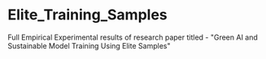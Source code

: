 # Elite_Training_Samples
Full Empirical Experimental results of research paper titled - "Green AI and Sustainable Model Training Using Elite Samples"
